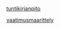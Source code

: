 [tuntikirjanpito](https://github.com/xylix/ot-harjoitustyo2019/blob/master/tuntikirjanpito.md)

[vaatimusmaarittely](https://github.com/xylix/ot-harjoitustyo2019/blob/master/vaatimusmaarittely.md)
